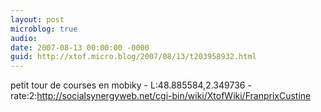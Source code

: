 ```yaml
---
layout: post
microblog: true
audio: 
date: 2007-08-13 00:00:00 -0000
guid: http://xtof.micro.blog/2007/08/13/t203958932.html
---
```

petit tour de courses en mobiky - L:48.885584,2.349736 - rate:2:http://socialsynergyweb.net/cgi-bin/wiki/XtofWiki/FranprixCustine
